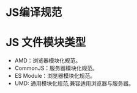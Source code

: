 <H1 align="ce nter">JS编译规范</H1>

# JS 文件模块类型

- AMD：浏览器模块化规范。
- CommonJS：服务器模块化规范。
- ES Module：浏览器模块化规范。
- UMD: 通用模块化规范,兼容适用浏览器与服务器。
